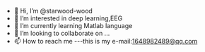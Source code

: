 - 👋 Hi, I’m @starwood-wood
- 👀 I’m interested in deep learning,EEG
- 🌱 I’m currently learning Matlab language
- 💞️ I’m looking to collaborate on ...
- 📫 How to reach me ---this is my e-mail:1648982489@qq.com

<!---
starwood-wood/starwood-wood is a ✨ special ✨ repository because its `README.md` (this file) appears on your GitHub profile.
You can click the Preview link to take a look at your changes.
--->
